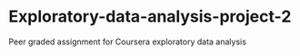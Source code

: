 # Exploratory-data-analysis-project-2
Peer graded assignment for Coursera exploratory data analysis
